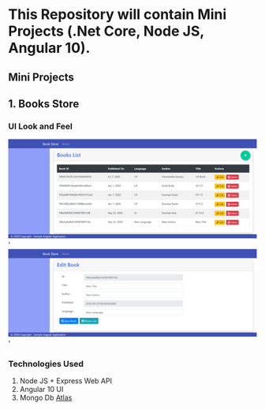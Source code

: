 # This Repository will contain Mini Projects (.Net Core, Node JS, Angular 10).

## Mini Projects

## 1. Books Store

### UI Look and Feel
![Web APP Dashboard|150x150](./Projects/books-store/Documentation/Images/BooksList.PNG)'
![Web APP Dashboard|150x150](./Projects/books-store/Documentation/Images/Edit-Book.PNG)'

### Technologies Used

1. Node JS + Express Web API
2. Angular 10 UI
3. Mongo Db [Atlas](https://cloud.mongodb.com/)




